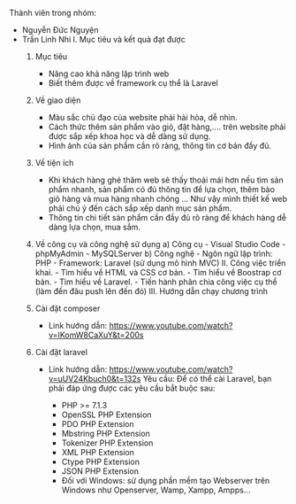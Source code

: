 Thành viên trong nhóm:
- Nguyễn Đức Nguyện
- Trần Linh Nhi
  I. Mục tiêu và kết quả đạt được
    1. Mục tiêu
       - Nâng cao khả năng lập trình web
       - Biết thêm được về framework cụ thể là Laravel
      
    2. Về giao diện
       - Màu sắc chủ đạo của website phải hài hòa, dễ nhìn.
       - Cách thức thêm sản phẩm vào giỏ, đặt hàng,.... trên website phải được sắp xếp khoa học và dễ dàng sử dụng.
       - Hình ảnh của sản phẩm cần rõ ràng, thông tin cơ bản đầy đủ.

    3. Về tiện ích
       - Khi khách hàng ghé thăm web sẽ thấy thoải mái hơn nếu tìm sản phẩm nhanh, sản phẩm có đủ thông tin để lựa chọn, thêm bào giỏ hàng và mua hàng nhanh chóng … Như vậy mình thiết kế web phải chú ý đến cách sắp xếp danh mục sản phẩm.
       - Thông tin chi tiết sản phẩm cần đầy đủ rõ ràng để khách hàng dễ dàng lựa chọn, mua sắm.

    4. Về công cụ và công nghệ sử dụng
       a) Công cụ
            - Visual Studio Code
            - phpMyAdmin
            - MySQLServer
       b) Công nghệ
            - Ngôn ngữ lập trình: PHP
            - Framework: Laravel (sử dụng mô hình MVC)
  II. Công việc triển khai.
            - Tìm hiểu về HTML và CSS cơ bản.
            - Tìm hiểu về Boostrap cơ bản.
            - Tìm hiểu về Laravel.
            - Tiến hành phân chia công việc cụ thể (làm đến đâu push lên đến đó)
  III. Hướng dẫn chạy chương trình
    1. Cài đặt composer
       - Link hướng dẫn: https://www.youtube.com/watch?v=IKomW8CaXuY&t=200s
    3. Cài đặt laravel
       - Link hướng dẫn: https://www.youtube.com/watch?v=uUV24Kbuch0&t=132s
         Yêu cầu:
         Để có thể cài Laravel, bạn phải đáp ứng được các yêu cầu bắt buộc sau:

            - PHP >= 7.1.3
            - OpenSSL PHP Extension
            - PDO PHP Extension
            - Mbstring PHP Extension
            - Tokenizer PHP Extension
            - XML PHP Extension
            - Ctype PHP Extension
            - JSON PHP Extension
            - Đối với Windows: sử dụng phần mềm tạo Webserver trên Windows như Openserver, Wamp, Xampp, Ampps… 
   
